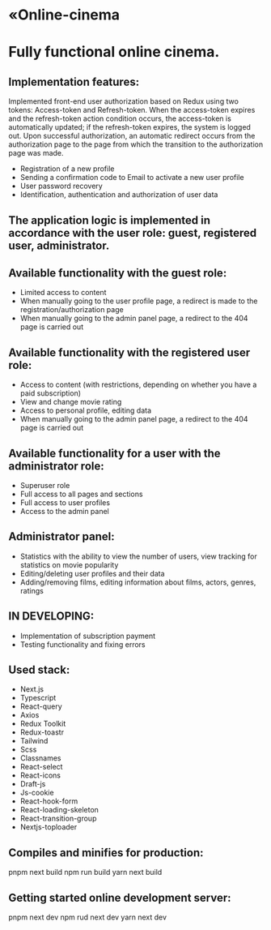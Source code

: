 # «Online-cinema
# Fully functional online cinema.

## Implementation features:

Implemented front-end user authorization based on Redux using two tokens: Access-token and Refresh-token. When the access-token expires and the refresh-token action condition occurs, the access-token is automatically updated; if the refresh-token expires, the system is logged out. Upon successful authorization, an automatic redirect occurs from the authorization page to the page from which the transition to the authorization page was made.

- Registration of a new profile
- Sending a confirmation code to Email to activate a new user profile
- User password recovery
- Identification, authentication and authorization of user data

## The application logic is implemented in accordance with the user role: guest, registered user, administrator.

## Available functionality with the guest role: 
- Limited access to content
- When manually going to the user profile page, a redirect is made to the registration/authorization page
- When manually going to the admin panel page, a redirect to the 404 page is carried out

## Available functionality with the registered user role: 
- Access to content (with restrictions, depending on whether you have a paid subscription)
- View and change movie rating
- Access to personal profile, editing data
- When manually going to the admin panel page, a redirect to the 404 page is carried out

## Available functionality for a user with the administrator role: 
- Superuser role
- Full access to all pages and sections 
- Full access to user profiles
- Access to the admin panel

## Administrator panel: 
- Statistics with the ability to view the number of users, view tracking for statistics on movie popularity
- Editing/deleting user profiles and their data
- Adding/removing films, editing information about films, actors, genres, ratings

## IN DEVELOPING:
- Implementation of subscription payment
- Testing functionality and fixing errors

## Used stack:

- Next.js
- Typescript
- React-query
- Axios
- Redux Toolkit
- Redux-toastr
- Tailwind
- Scss
- Classnames
- React-select
- React-icons
- Draft-js
- Js-cookie
- React-hook-form
- React-loading-skeleton
- React-transition-group
- Nextjs-toploader

## Compiles and minifies for production:
pnpm next build
npm run build
yarn next build

## Getting started online development server:
pnpm next dev
npm rud next dev
yarn next dev
